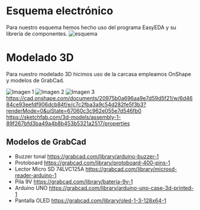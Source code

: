 # Esquema electrónico
Para nuestro esquema hemos hecho uso del programa EasyEDA y su librería de componentes. 
![esquema](https://github.com/leomachiavello/FundBio2024-2/blob/main/Im%C3%A1genes/Schematic_FUNBIO_2024-10-23.png?raw=true)
# Modelado 3D
Para nuestro modelado 3D hicimos uso de la carcasa empleamos OnShape y modelos de GrabCad.

![Imagen 1](https://github.com/user-attachments/assets/13a6c190-8ccb-4dca-b2c8-f146b4da622a)
![Imagen 2](https://github.com/user-attachments/assets/2a9c270b-cbb9-4634-9475-2177bd1949dc)
![Imagen 3](https://github.com/user-attachments/assets/40311d2c-16ec-4873-a531-25101af58c9c)
https://cad.onshape.com/documents/20975b0a696aa9e7d59d5f21/w/6d4684ce93eefdf906dcb84f/e/c7c2fba3a9c54d282fe5f3b3?renderMode=0&uiState=67060c3c962e055e7d546fb0
https://sketchfab.com/3d-models/assembly-1-89f267bfd3ba49a4b8b453b5321a2517/properties


## Modelos de GrabCad
- Buzzer tonal https://grabcad.com/library/arduino-buzzer-1
- Protoboard https://grabcad.com/library/protoboard-400-pins-1
- Lector Micro SD 74LVC125A https://grabcad.com/library/microsd-reader-arduino-1
- Pila 9V https://grabcad.com/library/bateria-9v-1
- Arduino UNO https://grabcad.com/library/arduino-uno-case-3d-printed-1
- Pantalla OLED https://grabcad.com/library/oled-1-3-128x64-1
